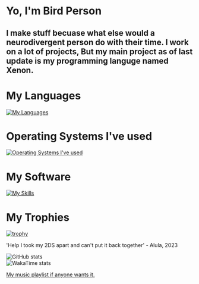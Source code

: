 # Yo, I'm Bird Person
## I make stuff becuase what else would a neurodivergent person do with their time. I work on a lot of projects, But my main project as of last update is my programming languge named Xenon.

# My Languages
[![My Languages](https://skillicons.dev/icons?i=c,cs,css,py,rust,html,js,ts,svelte)](https://skillicons.dev)

# Operating Systems I've used
[![Operating Systems I've used](https://skillicons.dev/icons?i=arch,linux,windows,mint)](https://skillicons.dev)

# My Software
[![My Skills](https://skillicons.dev/icons?i=codepen,git,github,neovim,robloxstudio,sublime,unity,unreal,visualstudio,vscode,deno,nodejs)](https://skillicons.dev)

# My Trophies
[![trophy](https://github-profile-trophy.vercel.app/?username=applepiecodes&theme=onedark)](https://github.com/ryo-ma/github-profile-trophy)

'Help I took my 2DS apart and can't put it back together' - Alula, 2023

![GitHub stats](https://github-readme-stats.vercel.app/api?username=applepiecodes&theme=merko&custom_title=Report%20Card)<br>
![WakaTime stats](https://github-readme-stats.vercel.app/api/wakatime?username=ApplePieCodes&theme=merko&custom_title=Time%20Wasted)<br>

<a href="https://open.spotify.com/embed/playlist/5Cxb7ZPQtg6MlHmBJr4tVD?utm_source=generator">My music playlist if anyone wants it.</a>
